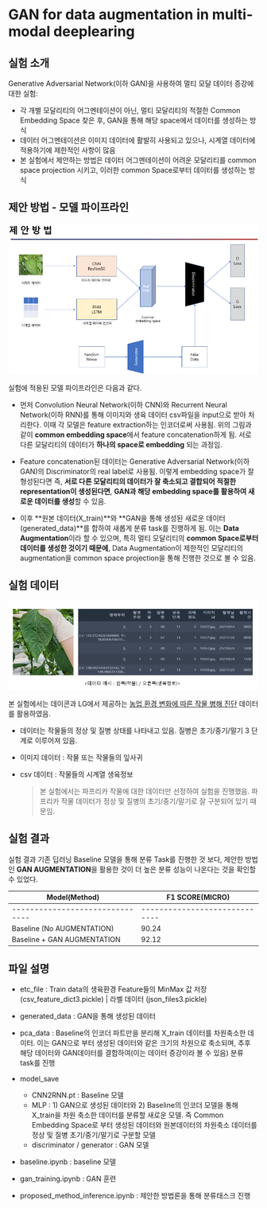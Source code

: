 # GAN for data augmentation in multi-modal deeplearing

## 실험 소개 
Generative Adversarial Network(이하 GAN)을 사용하여 멀티 모달 데이터 증강에 대한 실험:
- 각 개별 모달리티의 어그멘테이션이 아닌, 멀티 모달리티의 적절한 Common Embedding Space 찾은 후, GAN을 통해 해당 space에서 데이터를 생성하는 방식 
- 데이터 어그멘테이션은 이미지 데이터에 활발히 사용되고 있으나, 시계열 데이터에 적용하기에 제한적인 사항이 많음 
- 본 실험에서 제안하는 방법은 데이터 어그멘테이션이 어려운 모달리티를 common space projection 시키고, 이러한 common Space로부터 데이터를 생성하는 방식  


## 제안 방법 - 모델 파이프라인 
<p align="center"><img src="assets/proposed_method.png" width="680"\></p>

실험에 적용된 모델 파이프라인은 다음과 같다. 

- 먼저 Convolution Neural Network(이하 CNN)와 Recurrent Neural Network(이하 RNN)를 통해 이미지와 생육 데이터 csv파일을 input으로 받아 처리한다. 이때 각 모델은 feature extraction하는 인코더로써 사용됨. 위의 그림과 같이 **common embedding space**에서 feature concatenation하게 됨. 서로 다른 모달리티의 데이터가 **하나의 space로 embedding** 되는 과정임.

- Feature concatenation된 데이터는 Generative Adversarial Network(이하 GAN)의 Discriminator의 real label로 사용됨. 이렇게 embedding space가 잘 형성된다면 즉, **서로 다른 모달리티의 데이터가 잘 축소되고 결합되어 적절한 representation이 생성된다면**, **GAN과 해당 embedding space를 활용하여 새로운 데이터를 생성**할 수 있음. 

- 이후 **원본 데이터(X_train)**와 **GAN을 통해 생성된 새로운 데이터(generated_data)**를 합하여 새롭게 분류 task를 진행하게 됨. 이는 **Data Augmentation**이라 할 수 있으며, 특히 멀티 모달리티의 **common Space로부터 데이터를 생성한 것이기 때문에**, Data Augmentation이 제한적인 모달리티의 augmentation을 common space projection을 통해 진행한 것으로 볼 수 있음.


## 실험 데이터 
<p align="center"><img src="assets/data_explain.png" width="680"\></p>

본 실험에서는 데이콘과 LG에서 제공하는 [농업 환경 변화에 따른 작물 병해 진단](https://dacon.io/competitions/official/235870/overview/description) 데이터를 활용하였음.

- 데이터는 작물들의 정상 및 질병 상태를 나타내고 있음. 질병은 초기/중기/말기 3 단계로 이루어져 있음. 
- 이미지 데이터 : 작물 또는 작물들의 잎사귀 
- csv 데이터 : 작물들의 시계열 생육정보 

    > 본 실험에서는 파프리카 작물에 대한 데이터만 선정하여 실험을 진행했음. 파프리카 작물 데이터가 정상 및 질병의 초기/중기/말기로 잘 구분되어 있기 때문임. 

 
## 실험 결과 

실험 결과 기존 딥러닝 Baseline 모델을 통해 분류 Task를 진행한 것 보다, 제안한 방법인 **GAN AUGMENTATION**을 활용한 것이 더 높은 분류 성능이 나온다는 것을 확인할 수 있었다.

|         Model(Method)         |        F1 SCORE(MICRO)      |
|-------------------------------|-----------------------------|
|-------------------------------|-----------------------------|
|Baseline (No AUGMENTATION)     |           90.24             |
|Baseline + GAN AUGMENTATION    |           92.12             |


## 파일 설명 

- etc_file : Train data의 생육환경 Feature들의 MinMax 값 저장 (csv_feature_dict3.pickle) | 라벨 데이터 (json_files3.pickle)

- generated_data : GAN을 통해 생성된 데이터 

- pca_data : Baseline의 인코더 파트만을 분리해 X_train 데이터를 차원축소한 데이터. 이는 GAN으로 부터 생성된 데이터와 같은 크기의 차원으로 축소되며, 추후 해당 데이터와 GAN데이터를 결합하여(이는 데이터 증강이라 볼 수 있음) 분류 task를 진행 

- model_save 
    - CNN2RNN.pt : Baseline 모델 
    - MLP : 1) GAN으로 생성된 데이터와  2) Baseline의 인코더 모델을 통해 X_train을 차원 축소한 데이터를 분류할 새로운 모델. 즉 Common Embedding Space로 부터 생성된 데이터와 원본데이터의 차원축소 데이터를 정상 및 질병 초기/중기/말기로 구분할 모델 
    - discriminator / generator : GAN 모델 

- baseline.ipynb : baseline 모델 

- gan_training.ipynb : GAN 훈련 

- proposed_method_inference.ipynb : 제안한 방법론을 통해 분류태스크 진행 
